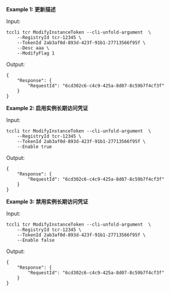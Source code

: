 **Example 1: 更新描述**



Input: 

```
tccli tcr ModifyInstanceToken --cli-unfold-argument  \
    --RegistryId tcr-12345 \
    --TokenId 2ab3af0d-893d-423f-91b1-27713566f95f \
    --Desc aaa \
    --ModifyFlag 1
```

Output: 
```
{
    "Response": {
        "RequestId": "6cd302c6-c4c9-425a-8d07-8c59b7f4cf3f"
    }
}
```

**Example 2: 启用实例长期访问凭证**



Input: 

```
tccli tcr ModifyInstanceToken --cli-unfold-argument  \
    --RegistryId tcr-12345 \
    --TokenId 2ab3af0d-893d-423f-91b1-27713566f95f \
    --Enable true
```

Output: 
```
{
    "Response": {
        "RequestId": "6cd302c6-c4c9-425a-8d07-8c59b7f4cf3f"
    }
}
```

**Example 3: 禁用实例长期访问凭证**



Input: 

```
tccli tcr ModifyInstanceToken --cli-unfold-argument  \
    --RegistryId tcr-12345 \
    --TokenId 2ab3af0d-893d-423f-91b1-27713566f95f \
    --Enable false
```

Output: 
```
{
    "Response": {
        "RequestId": "6cd302c6-c4c9-425a-8d07-8c59b7f4cf3f"
    }
}
```

